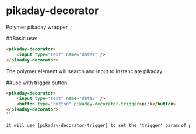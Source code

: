 pikaday-decorator
=================

Polymer pikaday wrapper


##Basic use:

```HTML
<pikaday-decorator>
    <input type="text" name="date1" />
</pikaday-decorator>
```

The polymer element will search and input to instanciate pikaday

##use with trigger button
```HTML
<pikaday-decorator>
    <input type="text" name="date2" />
    <button type="button" pikaday-decorator-trigger>pick</button>
</pikaday-decorator>
``

it will use [pikaday-decorator-trigger] to set the 'trigger' param of pikaday 
